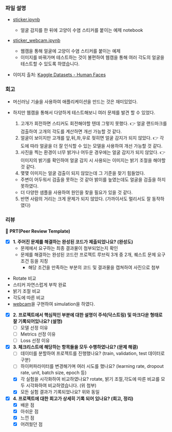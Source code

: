### 파일 설명

- [sticker.ipynb](sticker.ipynb)
  - 얼굴 감지를 한 뒤에 고양이 수염 스티커를 붙이는 예제 notebook

- [sticker_webcam.ipynb](sticker_webcam.ipynb)
  - 웹캠을 통해 얼굴에 고양이 수염 스티커를 붙이는 예제
  - 이미지를 바꿔가며 테스트하는 것이 불편하여 웹캠을 통해 여러 각도의 얼굴을 테스트할 수 있도록 하였습니다.

- 이미지 출처: [Kaggle Datasets - Human Faces](https://www.kaggle.com/datasets/ashwingupta3012/human-faces)

### 회고

- 머신러닝 기술을 사용하여 애플리케이션을 만드는 것은 재미있었다.

- 하지만 웹캠을 통해서 다양하게 테스트해보니 여러 문제를 발견 할 수 있었다.
  1. 고개가 회전하면 스티커도 회전해야할 텐데 그렇지 못했다.
    👉 얼굴 랜드마크를 검출하여 고개의 각도를 계산하면 개선 가능할 것 같다.
  2. 얼굴이 보이지만 고개를 앞,뒤,좌,우로 젖히면 얼굴 감지가 되지 않았다.
    👉 각도에 따라 얼굴을 더 잘 인식할 수 있는 모델을 사용하여 개선 가능할 것 같다.
  3. 사진을 찍는 환경이 너무 밝거나 어두운 경우에는 얼굴 감지가 되지 않았다.
    👉 이미지의 밝기를 확인하여 얼굴 감지 시 사용되는 이미지는 밝기 조절을 해야할 것 같다.
  4. 몇몇 이미지는 얼굴 검출이 되지 않았는데 그 기준을 찾기 힘들었다.
    - 주변이 어두워서 검출을 못하는 것 같아 밝이를 높였는데도 얼굴을 검출을 하지 못하였다.
    - 더 다양한 샘플을 사용하여 원인을 찾을 필요가 있을 것 같다.
  5. 반면 사람의 거리는 크게 문제가 되지 않았다. (가까이서도 멀리서도 잘 동작하였다)

### 리뷰

🔑 **PRT(Peer Review Template)**

- [x]  **1. 주어진 문제를 해결하는 완성된 코드가 제출되었나요? (완성도)**
    - 문제에서 요구하는 최종 결과물이 첨부되었는지 확인
    - 문제를 해결하는 완성된 코드란 프로젝트 루브릭 3개 중 2개, 
    퀘스트 문제 요구조건 등을 지칭
        - 해당 조건을 만족하는 부분의 코드 및 결과물을 캡쳐하여 사진으로 첨부

- Rotate 비교
- 스티커 자연스럽게 부착 완료
- 밝기 조절 비교
- 각도에 따른 비교
- [webcam](https://github.com/minkj1992/aiffel-repo/blob/main/image-sticker/sticker_webcam.py)을 구현하여 simulation을 하였다.

- [x]  **2. 프로젝트에서 핵심적인 부분에 대한 설명이 주석(닥스트링) 및 마크다운 형태로 잘 기록되어있나요? (설명)**
    - [ ]  모델 선정 이유
    - [ ]  Metrics 선정 이유
    - [ ]  Loss 선정 이유

- [x]  **3. 체크리스트에 해당하는 항목들을 모두 수행하였나요? (문제 해결)**
    - [ ]  데이터를 분할하여 프로젝트를 진행했나요? (train, validation, test 데이터로 구분)
    - [ ]  하이퍼파라미터를 변경해가며 여러 시도를 했나요? (learning rate, dropout rate, unit, batch size, epoch 등)
    - [x]  각 실험을 시각화하여 비교하였나요? rotate, 밝기 조절,각도에 따른 비교를 모두 시각화하여 비교하였습니다. (위 첨부)
    - [x]  모든 실험 결과가 기록되었나요? 위와 동일

- [x]  **4. 프로젝트에 대한 회고가 상세히 기록 되어 있나요? (회고, 정리)**
    - [x]  배운 점
    - [x]  아쉬운 점
    - [x]  느낀 점
    - [x]  어려웠던 점
